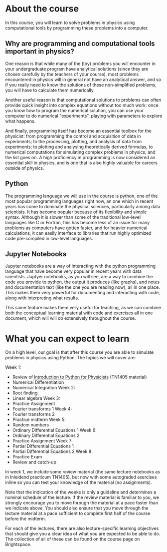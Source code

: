 # About the course
In this course, you will learn to solve problems in physics using computational tools by programming these problems into a computer.

## Why are programming and computational tools important in physics?
One reason is that while many of the (toy) problems you will encounter in your undergraduate program have analytical solutions (since they are chosen carefully by the teachers of your course), most problems encountered in physics will in general not have an analytical answer, and so if you really need to know the solutions of these non-simplified problems, you will have to calculate them numerically.

Another useful reason is that computational solutions to problems can often provide quick insight into complex equations without too much work: once you know how to program the numerical solution, you can use your computer to do numerical "experiments", playing with parameters to explore what happens.

And finally, programming itself has become an essential toolbox for the physicist: from programming the control and acquisition of data in experiments; to the processing, plotting, and analysis of data from experiments; to plotting and analysing theoretically derived formulas, to numerical computations for simulating complex problems in physics; and the list goes on. A high proficiency in programming is now considered an essential skill in physics, and is one that is also highly valuable for careers outside of physics.

## Python
The programming language we will use in the course is python, one of the most popular programming languages right now, an one which in recent years has come to dominate the physical sciences, particularly among data scientists. It has become popular because of its flexibility and simple syntax. Although it is slower than some of the traditional low-level languages like C or Fortran, this has become less of an issue for many problems as computers have gotten faster, and for heavier numerical calculations, it can easily interface to libraries that run highly optimized code pre-compiled in low-level languages.

## Jupyter Notebooks
Jupyter notebooks are a way of interacting with the python programming language that have become very popular in recent years with data scientists. Juptyer notebooks, as you will see, are a way to combine the code you provide to python, the output it produces (like graphs), and notes and documentation text (like the one you are reading now), all in one place. This makes them very powerful for documenting and interacting with code, along with interpreting what results.

This same feature makes them very useful for teaching, as we can combine both the conceptual learning material with code and exercises all in one document, which will will do extensively throughout the course.

# What you can expect to learn
On a high level, our goal is that after this course you are able to simulate problems in physics using Python. The topics we will cover are:

Week 1:
* Review of [Introduction to Python for Physicists](https://gitlab.tudelft.nl/python-for-applied-physics/practicum-lecture-notes) (TN1405 material)
* Numerical Differentiation
* Numerical Integration
Week 2: 
* Root finding
* Linear algebra
Week 3: 
* Practice Assignment
* Fourier transforms 1
Week 4: 
* Fourier transforms 2
* Practice midterm
Week 5: 
* Random numbers
* Ordinary Differential Equations 1
Week 6: 
* Ordinary Differential Equations 2
* Practice Assignment
Week 7: 
* Partial Differential Equations 1
* Partial Differential Equations 2
Week 8:
* Practice Exam
* Review and catch-up

In week 1, we include some review material (the same lecture notebooks as in Inleidend practicum TN1405), but now with some autograded exercises inline so you can test your knowledge of the material (no assignments).

Note that the indication of the weeks is only a guideline and determines a nominal schedule of the lecture. If the review material is familiar to you, we strongly encourage you to move through the material at a pace faster than we indicate above. You should also ensure that you move through the lecture material at a pace sufficient to complete first half of the course before the midterm.

For each of the lectures, there are also lecture-specific learning objectives that should give you a clear idea of what you are expected to be able to do. The collection of all of these can be found on the course page on Brightspace.

